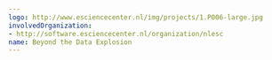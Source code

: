 ```yaml
---
logo: http://www.esciencecenter.nl/img/projects/1.P006-large.jpg
involvedOrganization:
- http://software.esciencecenter.nl/organization/nlesc
name: Beyond the Data Explosion
---
```


